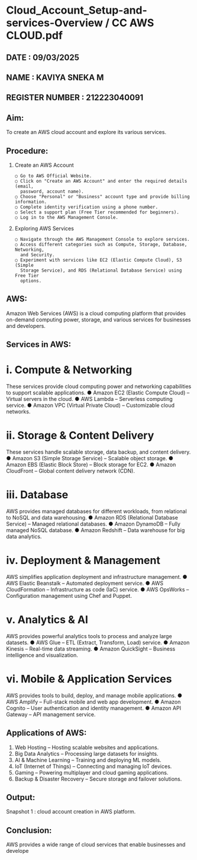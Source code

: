 # Cloud_Account_Setup-and-services-Overview / CC AWS CLOUD.pdf

## DATE : 09/03/2025
## NAME : KAVIYA SNEKA M
## REGISTER NUMBER : 212223040091

## Aim:
To create an AWS cloud account and explore its various services.

## Procedure:
1. Create an AWS Account
   
       ○ Go to AWS Official Website. 
       ○ Click on "Create an AWS Account" and enter the required details (email, 
         password, account name). 
       ○ Choose "Personal" or "Business" account type and provide billing information. 
       ○ Complete identity verification using a phone number. 
       ○ Select a support plan (Free Tier recommended for beginners). 
       ○ Log in to the AWS Management Console. 
2. Exploring AWS Services

       ○ Navigate through the AWS Management Console to explore services. 
       ○ Access different categories such as Compute, Storage, Database, Networking, 
         and Security. 
       ○ Experiment with services like EC2 (Elastic Compute Cloud), S3 (Simple 
         Storage Service), and RDS (Relational Database Service) using Free Tier 
         options.
   
## AWS: 
Amazon Web Services (AWS) is a cloud computing platform that provides on-demand 
computing power, storage, and various services for businesses and developers. 
## Services in AWS: 
# i. Compute & Networking 
These services provide cloud computing power and networking capabilities to support 
scalable applications.
● Amazon EC2 (Elastic Compute Cloud) – Virtual servers in the cloud. 
● AWS Lambda – Serverless computing service. 
● Amazon VPC (Virtual Private Cloud) – Customizable cloud networks. 
# ii. Storage & Content Delivery 
These services handle scalable storage, data backup, and content delivery.
● Amazon S3 (Simple Storage Service) – Scalable object storage. ● Amazon 
EBS (Elastic Block Store) – Block storage for EC2. 
● Amazon CloudFront – Global content delivery network (CDN). 
# iii. Database 
AWS provides managed databases for different workloads, from relational to NoSQL and data 
warehousing.
● Amazon RDS (Relational Database Service) – Managed relational databases. 
● Amazon DynamoDB – Fully managed NoSQL database. 
● Amazon Redshift – Data warehouse for big data analytics. 
# iv. Deployment & Management 
AWS simplifies application deployment and infrastructure management.
● AWS Elastic Beanstalk – Automated deployment service. 
● AWS CloudFormation – Infrastructure as code (IaC) service. 
● AWS OpsWorks – Configuration management using Chef and Puppet. 
# v. Analytics & AI 
AWS provides powerful analytics tools to process and analyze large datasets.
● AWS Glue – ETL (Extract, Transform, Load) service. 
● Amazon Kinesis – Real-time data streaming. 
● Amazon QuickSight – Business intelligence and visualization. 
# vi. Mobile & Application Services 
AWS provides tools to build, deploy, and manage mobile applications.
● AWS Amplify – Full-stack mobile and web app development. 
● Amazon Cognito – User authentication and identity management. 
● Amazon API Gateway – API management service. 
## Applications of AWS: 
1. Web Hosting – Hosting scalable websites and applications. 
2. Big Data Analytics – Processing large datasets for insights. 
3. AI & Machine Learning – Training and deploying ML models. 
4. IoT (Internet of Things) – Connecting and managing IoT devices. 
5. Gaming – Powering multiplayer and cloud gaming applications. 
6. Backup & Disaster Recovery – Secure storage and failover solutions. 
## Output: 
Snapshot 1 : cloud account creation in AWS platform. 
## Conclusion: 
AWS provides a wide range of cloud services that enable businesses and develope
